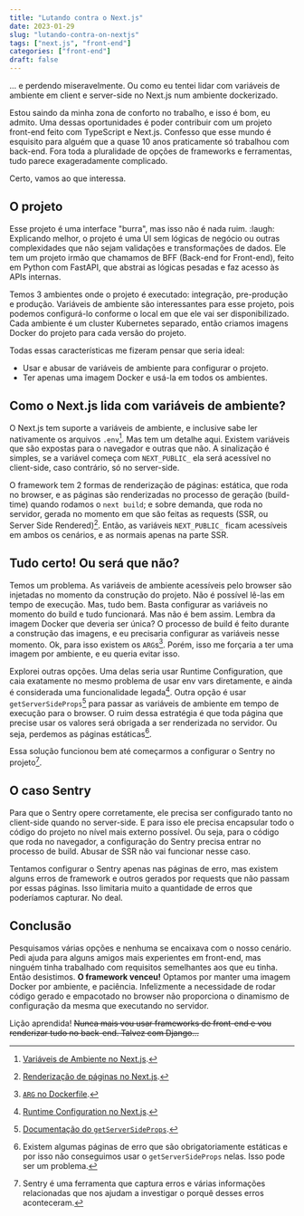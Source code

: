 ```yaml
---
title: "Lutando contra o Next.js"
date: 2023-01-29
slug: "lutando-contra-on-nextjs"
tags: ["next.js", "front-end"]
categories: ["front-end"]
draft: false
---
```


… e perdendo miseravelmente. Ou como eu tentei lidar com variáveis de ambiente em client e server-side no Next.js num ambiente dockerizado.

Estou saindo da minha zona de conforto no trabalho, e isso é bom, eu admito. Uma dessas oportunidades é poder contribuir com um projeto front-end feito com TypeScript e Next.js. Confesso que esse mundo é esquisito para alguém que a quase 10 anos praticamente só trabalhou com back-end. Fora toda a pluralidade de opções de frameworks e ferramentas, tudo parece exageradamente complicado.

Certo, vamos ao que interessa.

## O projeto

Esse projeto é uma interface "burra", mas isso não é nada ruim. :laugh: Explicando melhor, o projeto é uma UI sem lógicas de negócio ou outras complexidades que não sejam validações e transformações de dados. Ele tem um projeto irmão que chamamos de BFF (Back-end for Front-end), feito em Python com FastAPI, que abstrai as lógicas pesadas e faz acesso às APIs internas.

Temos 3 ambientes onde o projeto é executado: integração, pre-produção e produção. Variáveis de ambiente são interessantes para esse projeto, pois podemos configurá-lo conforme o local em que ele vai ser disponibilizado. Cada ambiente é um cluster Kubernetes separado, então criamos imagens Docker do projeto para cada versão do projeto.

Todas essas características me fizeram pensar que seria ideal:

- Usar e abusar de variáveis de ambiente para configurar o projeto.
- Ter apenas uma imagem Docker e usá-la em todos os ambientes.

## Como o Next.js lida com variáveis de ambiente?

O Next.js tem suporte a variáveis de ambiente, e inclusive sabe ler nativamente os arquivos `.env`[^1]. Mas tem um detalhe aqui. Existem variáveis que são expostas para o navegador e outras que não. A sinalização é simples, se a variável começa com `NEXT_PUBLIC_` ela será acessível no client-side, caso contrário, só no server-side.

O framework tem 2 formas de renderização de páginas: estática, que roda no browser, e as páginas são renderizadas no processo de geração (build-time) quando rodamos o `next build`; e sobre demanda, que roda no servidor, gerada no momento em que são feitas as requests (SSR, ou Server Side Rendered)[^2]. Então, as variáveis `NEXT_PUBLIC_` ficam acessíveis em ambos os cenários, e as normais apenas na parte SSR.

## Tudo certo! Ou será que não?

Temos um problema. As variáveis de ambiente acessíveis pelo browser são injetadas no momento da construção do projeto. Não é possível lê-las em tempo de execução. Mas, tudo bem. Basta configurar as variáveis no momento do build e tudo funcionará. Mas não é bem assim. Lembra da imagem Docker que deveria ser única? O processo de build é feito durante a construção das imagens, e eu precisaria configurar as variáveis nesse momento. Ok, para isso existem os `ARG`s[^3]. Porém, isso me forçaria a ter uma imagem por ambiente, e eu queria evitar isso.

Explorei outras opções. Uma delas seria usar Runtime Configuration, que caia exatamente no mesmo problema de usar env vars diretamente, e ainda é considerada uma funcionalidade legada[^4]. Outra opção é usar `getServerSideProps`[^5] para passar as variáveis de ambiente em tempo de execução para o browser. O ruim dessa estratégia é que toda página que precise usar os valores será obrigada a ser renderizada no servidor. Ou seja, perdemos as páginas estáticas[^6].

Essa solução funcionou bem até começarmos a configurar o Sentry no projeto[^7].

## O caso Sentry

Para que o Sentry opere corretamente, ele precisa ser configurado tanto no client-side quando no server-side. E para isso ele precisa encapsular todo o código do projeto no nível mais externo possível. Ou seja, para o código que roda no navegador, a configuração do Sentry precisa entrar no processo de build. Abusar de SSR não vai funcionar nesse caso.

Tentamos configurar o Sentry apenas nas páginas de erro, mas existem alguns erros de framework e outros gerados por requests que não passam por essas páginas. Isso limitaria muito a quantidade de erros que poderíamos capturar. No deal.

## Conclusão

Pesquisamos várias opções e nenhuma se encaixava com o nosso cenário. Pedi ajuda para alguns amigos mais experientes em front-end, mas ninguém tinha trabalhado com requisitos semelhantes aos que eu tinha. Então desistimos. **O framework venceu!** Optamos por manter uma imagem Docker por ambiente, e paciência. Infelizmente a necessidade de rodar código gerado e empacotado no browser não proporciona o dinamismo de configuração da mesma que executando no servidor.

Lição aprendida! ~~Nunca mais vou usar frameworks de front-end e vou renderizar tudo no back-end. Talvez com Django...~~

[^1]: [Variáveis de Ambiente no Next.js](https://nextjs.org/docs/basic-features/environment-variables).
[^2]: [Renderização de páginas no Next.js](https://nextjs.org/docs/basic-features/pages).
[^3]: [`ARG` no Dockerfile](https://docs.docker.com/engine/reference/builder/#arg).
[^4]: [Runtime Configuration no Next.js](https://nextjs.org/docs/api-reference/next.config.js/runtime-configuration).
[^5]: [Documentação do `getServerSideProps`](https://nextjs.org/docs/basic-features/data-fetching/get-server-side-props).
[^6]: Existem algumas páginas de erro que são obrigatoriamente estáticas e por isso não conseguimos usar o `getServerSideProps` nelas. Isso pode ser um problema.
[^7]: Sentry é uma ferramenta que captura erros e várias informações relacionadas que nos ajudam a investigar o porquê desses erros aconteceram.
